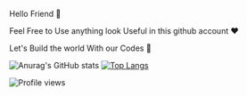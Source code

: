 Hello Friend 🙂



  Feel Free to Use anything look Useful in this github account ❤️
  
  
  
  
  
  Let's Build the world With our Codes  🌚

![Anurag's GitHub stats](https://github-readme-stats.vercel.app/api?username=karimbaggari&show_icons=true&theme=radical)
 [![Top Langs](https://github-readme-stats.vercel.app/api/top-langs/?username=karimbaggari&hide=css,scss,html&layout=compact)](https://github.com/karimbaggari/github-readme-stats)





![Profile views](https://gpvc.arturio.dev/karimbaggari)

